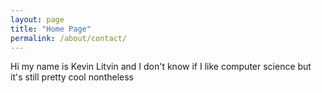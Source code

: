 ```yaml
---
layout: page
title: "Home Page"
permalink: /about/contact/
---
```

Hi my name is Kevin Litvin and I don't know if I like computer science but it's still pretty cool nontheless